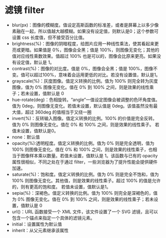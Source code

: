 # 滤镜 filter
+ blur(px)：图像的模糊度。值设定高斯函数的标准差，或者是屏幕上以多少像素融在一起，所以值越大越模糊。如果没有设定值，则默认是0；这个参数可设置 css 长度值，但不接受百分比值。
+ brightness(%)：图像的阴暗程度，给图片应用一种线性乘法，使其看起来更亮或更暗。如果值是 0%，图像会全黑；值是 100%，则图像无变化；其他的值对应线性乘数效果。值超过 100% 也是可以的，图像会比原来更亮。如果没有设定值，默认是 1。
+ contrast(%)：图像的对比度。值是 0%，图像会全黑；值是 100%，图像不变。值可以超过100%，意味着会运用更低的对比。若没有设置值，默认是1。
+ grayscale(%)：灰度图像。值定义转换的比例。值为 100% 则完全转为灰度图像，值为 0% 图像无变化。值在 0% 到 100% 之间，则是效果的线性乘子；若未设置，值默认是 0
+ hue-rotate(deg)：色相旋转。“angle”一值设定图像会被调整的色环角度值。值为 0deg，则图像无变化。若值未设置，默认值是 0deg。该值虽然没有最大值，超过 360deg 的值相当于又绕一圈
+ invert(%)：反转输入图像。值定义转换的比例。100% 的价值是完全反转。值为 0% 则图像无变化。值在 0% 和 100% 之间，则是效果的线性乘子。 若值未设置，值默认是0。
+ none：默认值
+ opacity(%):透明程度。值定义转换的比例。值为 0% 则是完全透明，值为 100% 则图像无变化。值在 0% 和 100% 之间，则是效果的线性乘子，也相当于图像样本乘以数量。若值未设置，值默认是 1。该函数与已有的 opacity 属性很相似，不同之处在于通过 filter，一些浏览器为了提升性能会提供硬件加速。
+ saturate(%)：饱和度。值定义转换的比例。值为 0% 则是完全不饱和，值为 100% 则图像无变化。其他值，则是效果的线性乘子。超过 100% 的值是允许的，则有更高的饱和度。 若值未设置，值默认是1。
+ sepia(%)：深褐色。值定义转换的比例。值为 100% 则完全是深褐色的，值为 0% 图像无变化。值在 0% 到 100% 之间，则是效果的线性乘子；若未设置，值默认是 0
+ url()：URL 函数接受一个 XML 文件，该文件设置了一个 SVG 滤镜，且可以包含一个锚点来指定一个具体的滤镜元素。
+ initial：设置属性为默认值
+ inherit：从父元素继承该属性